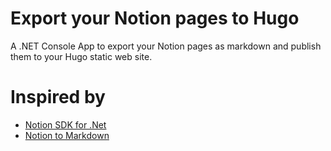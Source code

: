 # Export your Notion pages to Hugo
A .NET Console App to export your Notion pages as markdown and publish them to your Hugo static web site.

# Inspired by
* [Notion SDK for .Net](https://github.com/notion-dotnet/notion-sdk-net)
* [Notion to Markdown](https://github.com/yucchiy/notion-to-markdown)

